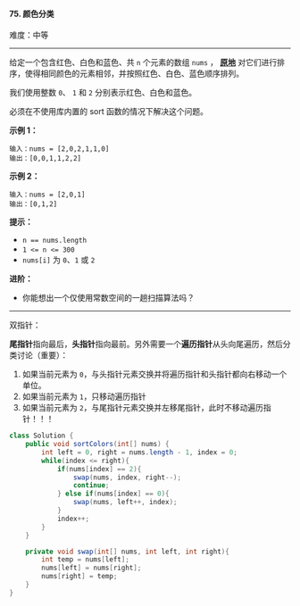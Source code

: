 #### 75. 颜色分类

难度：中等

---

给定一个包含红色、白色和蓝色、共 `n` 个元素的数组 `nums` ， **[原地](https://baike.baidu.com/item/%E5%8E%9F%E5%9C%B0%E7%AE%97%E6%B3%95)** 对它们进行排序，使得相同颜色的元素相邻，并按照红色、白色、蓝色顺序排列。

我们使用整数 `0`、 `1` 和 `2` 分别表示红色、白色和蓝色。

必须在不使用库内置的 sort 函数的情况下解决这个问题。

 **示例 1：** 

```
输入：nums = [2,0,2,1,1,0]
输出：[0,0,1,1,2,2]
```

 **示例 2：** 

```
输入：nums = [2,0,1]
输出：[0,1,2]
```

 **提示：** 

*   `n == nums.length`
*   `1 <= n <= 300`
*   `nums[i]` 为 `0`、`1` 或 `2`

 **进阶：** 

*   你能想出一个仅使用常数空间的一趟扫描算法吗？

---

双指针：

**尾指针**指向最后，**头指针**指向最前。另外需要一个**遍历指针**从头向尾遍历，然后分类讨论（重要）：

1. 如果当前元素为 `0`，与头指针元素交换并将遍历指针和头指针都向右移动一个单位。
2. 如果当前元素为 `1`，只移动遍历指针
3. 如果当前元素为 `2`，与尾指针元素交换并左移尾指针，此时不移动遍历指针！！！

```Java
class Solution {
    public void sortColors(int[] nums) {
        int left = 0, right = nums.length - 1, index = 0;
        while(index <= right){
            if(nums[index] == 2){
                swap(nums, index, right--);
                continue;
            } else if(nums[index] == 0){
                swap(nums, left++, index);
            }
            index++;
        }
    }

    private void swap(int[] nums, int left, int right){
        int temp = nums[left];
        nums[left] = nums[right];
        nums[right] = temp;
    }
}
```